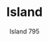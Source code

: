 ---
designer: Claudio Dondoli - Marco Pocci
description: "A%20set%20of%20soft%20islands%20designed%20for%20waiting%20and%20relax%20areas.%20Upholstered%20armchair%20with%20water%20proof%20polystyrene%20spheres%20provided%20with%20a%20handle%20for%20easy%20carrying."
image_primary: img/Island_795_01_zoom.jpg
image_secondary: img/Island_795_02_zoom.jpg
manufacturer: Pedrali
href: https://www.pedrali.it/en/products/catalog/Lounge-chair-ISLAND-795/
subtitle: Island 795
title: Island
image_thumb: img/Island_795_cover.jpg
tags: 
  - pedrali
  - lounge-seating
category: lounge-seating
slug: /manufacturers/pedrali/lounge-seating/claudio-dondoli-marco-pocci-island
---